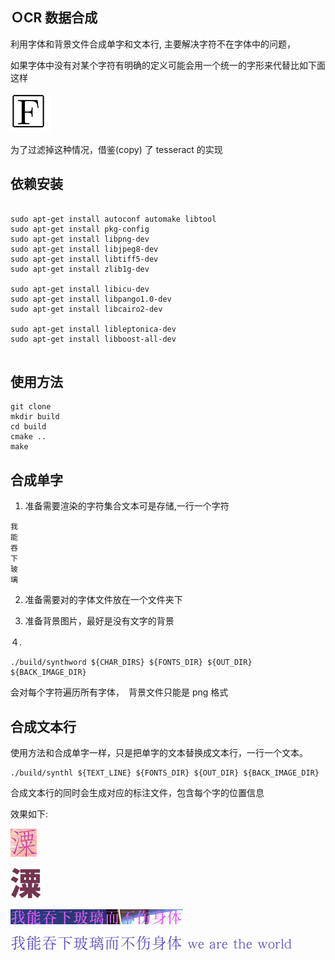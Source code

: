 ## ＯCR 数据合成

利用字体和背景文件合成单字和文本行, 主要解决字符不在字体中的问题，

如果字体中没有对某个字符有明确的定义可能会用一个统一的字形来代替比如下面这样


![](images/2.png)

为了过滤掉这种情况，借鉴(copy) 了 tesseract 的实现

## 依赖安装
```

sudo apt-get install autoconf automake libtool
sudo apt-get install pkg-config
sudo apt-get install libpng-dev
sudo apt-get install libjpeg8-dev
sudo apt-get install libtiff5-dev
sudo apt-get install zlib1g-dev

sudo apt-get install libicu-dev
sudo apt-get install libpango1.0-dev
sudo apt-get install libcairo2-dev

sudo apt-get install libleptonica-dev
sudo apt-get install libboost-all-dev


```

## 使用方法

```$xslt
git clone 
mkdir build 
cd build
cmake ..
make
```

## 合成单字

1. 准备需要渲染的字符集合文本可是存储,一行一个字符
```$xslt
我
能
吞
下
玻
璃
```
2. 准备需要对的字体文件放在一个文件夹下

3. 准备背景图片，最好是没有文字的背景

４.
```
./build/synthword ${CHAR_DIRS} ${FONTS_DIR} ${OUT_DIR} ${BACK_IMAGE_DIR}
```

会对每个字符遍历所有字体，　背景文件只能是 png 格式


## 合成文本行
使用方法和合成单字一样，只是把单字的文本替换成文本行，一行一个文本。
```
./build/synthl ${TEXT_LINE} ${FONTS_DIR} ${OUT_DIR} ${BACK_IMAGE_DIR}
```
合成文本行的同时会生成对应的标注文件，包含每个字的位置信息

效果如下:

![](./images/FZFangSong-Z02.png)

![](./images/Noto%20Sans%20S%20Chinese%20Heavy.png)

![](./images/933ec3fa-c525-49bf-9bc4-3401697cf1d8.png)

![](./images/7c5f2070-fda5-4dcb-828c-ce6e402cddef.png)
